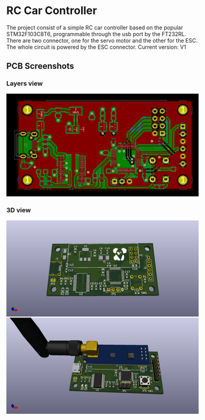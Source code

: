 # RC Car Controller
The project consist of a simple RC car controller based on the popular STM32F103C8T6, programmable through the usb port by the FT232RL.
There are two connector, one for the servo motor and the other for the ESC.  
The whole circuit is powered by the ESC connector.
Current version: V1
## PCB Screenshots
### Layers view
![bla](https://github.com/lucapuano/RC-Car-Controller/blob/master/Pictures/PCB.PNG)
### 3D view
![lol](https://github.com/lucapuano/RC-Car-Controller/blob/master/Pictures/RC%20Car%20Controller%203D%20Without.png)
![lol2](https://github.com/lucapuano/RC-Car-Controller/blob/master/Pictures/RC%20Car%20Controller%203D.png)

